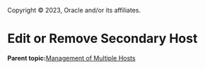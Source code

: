 Copyright © 2023, Oracle and/or its affiliates.

# Edit or Remove Secondary Host

**Parent topic:**[Management of Multiple Hosts](../topics/cockpit-manage_multiple_hosts.md)

